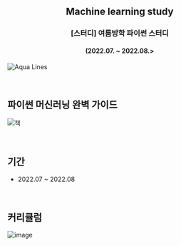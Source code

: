 <h2 align='center'> Machine learning study </h2>
<h3 align='center'> [스터디] 여름방학 파이썬 스터디 </h3>
<h4 align='center'> (2022.07. ~ 2022.08.> </h4>

![Aqua Lines](https://raw.githubusercontent.com/andreasbm/readme/master/assets/lines/aqua.png)

&nbsp;

## 파이썬 머신러닝 완벽 가이드  
![책](https://github.com/Ji-eun-Kim/Machine-learning-study/assets/124686375/000684d1-f07a-4314-8506-0d21f7095a2d) <br/>


<br/>


## 기간
- 2022.07 ~ 2022.08 <br/>


<br/>

## 커리큘럼
 ![image](https://github.com/Ji-eun-Kim/Machine-learning-study/assets/124686375/6fe7b041-1774-47bb-896e-e8074bda6e67)

